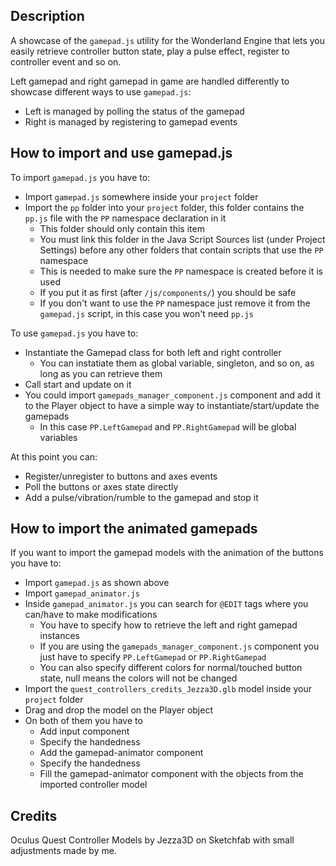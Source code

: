 
## Description
A showcase of the `gamepad.js` utility for the Wonderland Engine that lets you easily retrieve controller button state, play a pulse effect, register to controller event and so on.

Left gamepad and right gamepad in game are handled differently to showcase different ways to use `gamepad.js`:
  - Left is managed by polling the status of the gamepad
  - Right is managed by registering to gamepad events

## How to import and use gamepad.js
To import `gamepad.js` you have to:
- Import `gamepad.js` somewhere inside your `project` folder
- Import the `pp` folder into your `project` folder, this folder contains the `pp.js` file with the `PP` namespace declaration in it
  - This folder should only contain this item
  - You must link this folder in the Java Script Sources list (under Project Settings) before any other folders that contain scripts that use the `PP` namespace
  - This is needed to make sure the `PP` namespace is created before it is used 
  - If you put it as first (after `/js/components/`) you should be safe
  - If you don't want to use the `PP` namespace just remove it from the `gamepad.js` script, in this case you won't need `pp.js`

To use `gamepad.js` you have to:
- Instantiate the Gamepad class for both left and right controller
  - You can instatiate them as global variable, singleton, and so on, as long as you can retrieve them 
- Call start and update on it 
- You could import `gamepads_manager_component.js` component and add it to the Player object to have a simple way to instantiate/start/update the gamepads
  - In this case `PP.LeftGamepad` and `PP.RightGamepad` will be global variables

At this point you can:
- Register/unregister to buttons and axes events
- Poll the buttons or axes state directly
- Add a pulse/vibration/rumble to the gamepad and stop it

## How to import the animated gamepads
If you want to import the gamepad models with the animation of the buttons you have to:
- Import `gamepad.js` as shown above
- Import `gamepad_animator.js`
- Inside `gamepad_animator.js` you can search for `@EDIT` tags where you can/have to make modifications
  - You have to specify how to retrieve the left and right gamepad instances
  - If you are using the `gamepads_manager_component.js` component you just have to specify `PP.LeftGamepad` or `PP.RightGamepad`
  - You can also specify different colors for normal/touched button state, null means the colors will not be changed
- Import the `quest_controllers_credits_Jezza3D.glb` model inside your `project` folder
- Drag and drop the model on the Player object
- On both of them you have to
  - Add input component
  - Specify the handedness
  - Add the gamepad-animator component
  - Specify the handedness
  - Fill the gamepad-animator component with the objects from the imported controller model

## Credits
Oculus Quest Controller Models by Jezza3D on Sketchfab with small adjustments made by me.
